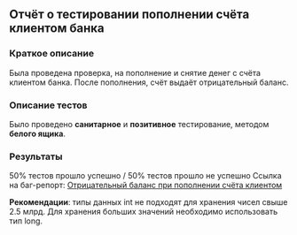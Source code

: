 ## Отчёт о тестировании пополнении счёта клиентом банка

### Краткое описание
Была проведена проверка, на пополнение и снятие денег с счёта клиентом банка. После пополнения, счёт выдаёт отрицательный баланс.

### Описание тестов
Было проведено **санитарное** и **позитивное** тестирование, методом **белого ящика**.

### Результаты
50% тестов прошло успешно / 50% тестов прошло не успешно
Ссылка на баг-репорт: [Отрицательный баланс при пополнении счёта клиентом](https://github.com/alexpg27/Money-Transfer/issues/1 "Отрицательный баланс при пополнении счёта клиентом")

**Рекомендации**: типы данных int не подходят для хранения чисел свыше 2.5 млрд. Для хранения больших значений необходимо использовать тип long.